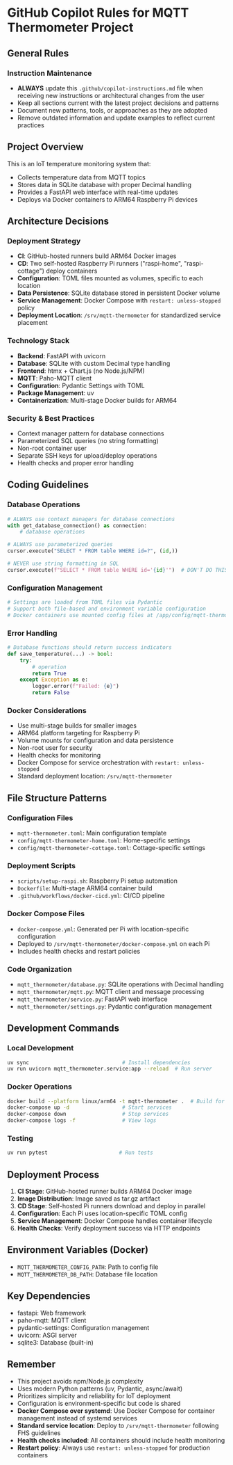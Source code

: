 # GitHub Copilot Rules for MQTT Thermometer Project

## General Rules

### Instruction Maintenance

- **ALWAYS** update this `.github/copilot-instructions.md` file when receiving new instructions or architectural changes from the user
- Keep all sections current with the latest project decisions and patterns
- Document new patterns, tools, or approaches as they are adopted
- Remove outdated information and update examples to reflect current practices

## Project Overview

This is an IoT temperature monitoring system that:

- Collects temperature data from MQTT topics
- Stores data in SQLite database with proper Decimal handling
- Provides a FastAPI web interface with real-time updates
- Deploys via Docker containers to ARM64 Raspberry Pi devices

## Architecture Decisions

### Deployment Strategy

- **CI**: GitHub-hosted runners build ARM64 Docker images
- **CD**: Two self-hosted Raspberry Pi runners ("raspi-home", "raspi-cottage") deploy containers
- **Configuration**: TOML files mounted as volumes, specific to each location
- **Data Persistence**: SQLite database stored in persistent Docker volume
- **Service Management**: Docker Compose with `restart: unless-stopped` policy
- **Deployment Location**: `/srv/mqtt-thermometer` for standardized service placement

### Technology Stack

- **Backend**: FastAPI with uvicorn
- **Database**: SQLite with custom Decimal type handling
- **Frontend**: htmx + Chart.js (no Node.js/NPM)
- **MQTT**: Paho-MQTT client
- **Configuration**: Pydantic Settings with TOML
- **Package Management**: uv
- **Containerization**: Multi-stage Docker builds for ARM64

### Security & Best Practices

- Context manager pattern for database connections
- Parameterized SQL queries (no string formatting)
- Non-root container user
- Separate SSH keys for upload/deploy operations
- Health checks and proper error handling

## Coding Guidelines

### Database Operations

```python
# ALWAYS use context managers for database connections
with get_database_connection() as connection:
    # database operations

# ALWAYS use parameterized queries
cursor.execute("SELECT * FROM table WHERE id=?", (id,))

# NEVER use string formatting in SQL
cursor.execute(f"SELECT * FROM table WHERE id='{id}'")  # DON'T DO THIS
```

### Configuration Management

```python
# Settings are loaded from TOML files via Pydantic
# Support both file-based and environment variable configuration
# Docker containers use mounted config files at /app/config/mqtt-thermometer.toml
```

### Error Handling

```python
# Database functions should return success indicators
def save_temperature(...) -> bool:
    try:
        # operation
        return True
    except Exception as e:
        logger.error(f"Failed: {e}")
        return False
```

### Docker Considerations

- Use multi-stage builds for smaller images
- ARM64 platform targeting for Raspberry Pi
- Volume mounts for configuration and data persistence
- Non-root user for security
- Health checks for monitoring
- Docker Compose for service orchestration with `restart: unless-stopped`
- Standard deployment location: `/srv/mqtt-thermometer`

## File Structure Patterns

### Configuration Files

- `mqtt-thermometer.toml`: Main configuration template
- `config/mqtt-thermometer-home.toml`: Home-specific settings
- `config/mqtt-thermometer-cottage.toml`: Cottage-specific settings

### Deployment Scripts

- `scripts/setup-raspi.sh`: Raspberry Pi setup automation
- `Dockerfile`: Multi-stage ARM64 container build
- `.github/workflows/docker-cicd.yml`: CI/CD pipeline

### Docker Compose Files

- `docker-compose.yml`: Generated per Pi with location-specific configuration
- Deployed to `/srv/mqtt-thermometer/docker-compose.yml` on each Pi
- Includes health checks and restart policies

### Code Organization

- `mqtt_thermometer/database.py`: SQLite operations with Decimal handling
- `mqtt_thermometer/mqtt.py`: MQTT client and message processing
- `mqtt_thermometer/service.py`: FastAPI web interface
- `mqtt_thermometer/settings.py`: Pydantic configuration management

## Development Commands

### Local Development

```bash
uv sync                              # Install dependencies
uv run uvicorn mqtt_thermometer.service:app --reload  # Run server
```

### Docker Operations

```bash
docker build --platform linux/arm64 -t mqtt-thermometer .  # Build for Pi
docker-compose up -d                 # Start services
docker-compose down                  # Stop services
docker-compose logs -f               # View logs
```

### Testing

```bash
uv run pytest                       # Run tests
```

## Deployment Process

1. **CI Stage**: GitHub-hosted runner builds ARM64 Docker image
2. **Image Distribution**: Image saved as tar.gz artifact
3. **CD Stage**: Self-hosted Pi runners download and deploy in parallel
4. **Configuration**: Each Pi uses location-specific TOML config
5. **Service Management**: Docker Compose handles container lifecycle
6. **Health Checks**: Verify deployment success via HTTP endpoints

## Environment Variables (Docker)

- `MQTT_THERMOMETER_CONFIG_PATH`: Path to config file
- `MQTT_THERMOMETER_DB_PATH`: Database file location

## Key Dependencies

- fastapi: Web framework
- paho-mqtt: MQTT client
- pydantic-settings: Configuration management
- uvicorn: ASGI server
- sqlite3: Database (built-in)

## Remember

- This project avoids npm/Node.js complexity
- Uses modern Python patterns (uv, Pydantic, async/await)
- Prioritizes simplicity and reliability for IoT deployment
- Configuration is environment-specific but code is shared
- **Docker Compose over systemd**: Use Docker Compose for container management instead of systemd services
- **Standard service location**: Deploy to `/srv/mqtt-thermometer` following FHS guidelines
- **Health checks included**: All containers should include health monitoring
- **Restart policy**: Always use `restart: unless-stopped` for production containers
